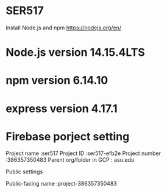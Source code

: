 # SER517


Install Node.js and npm https://nodejs.org/en/

# Node.js version 14.15.4LTS

# npm version 6.14.10

# express version 4.17.1

# Firebase porject setting
Project name :ser517
Project ID :ser517-efb2e
Project number :386357350483
Parent org/folder in GCP : asu.edu

Public settings

Public-facing name :project-386357350483
